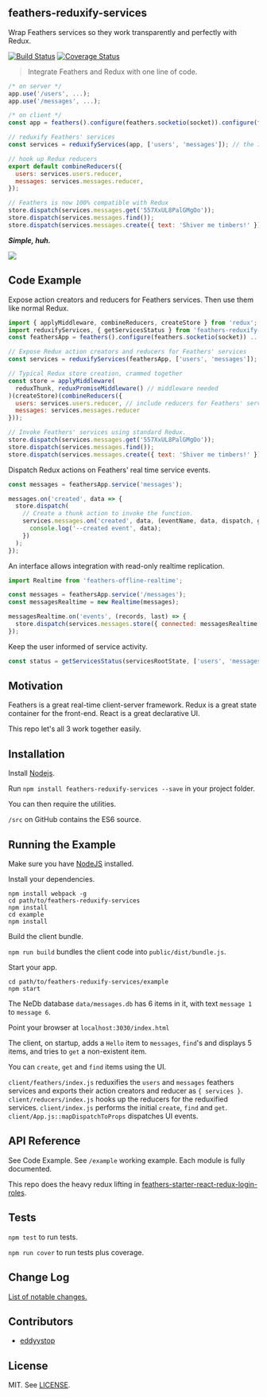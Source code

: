 ## feathers-reduxify-services

Wrap Feathers services so they work transparently and perfectly with Redux.

[![Build Status](https://travis-ci.org/eddyystop/feathers-reduxify-services.svg?branch=master)](https://travis-ci.org/eddyystop/feathers-reduxify-services)
[![Coverage Status](https://coveralls.io/repos/github/eddyystop/feathers-reduxify-services/badge.svg?branch=master)](https://coveralls.io/github/eddyystop/feathers-reduxify-services?branch=master)

> Integrate Feathers and Redux with one line of code.

```javascript
/* on server */
app.use('/users', ...);
app.use('/messages', ...);

/* on client */
const app = feathers().configure(feathers.socketio(socket)).configure(feathers.hooks());

// reduxify Feathers' services
const services = reduxifyServices(app, ['users', 'messages']); // the 1 line

// hook up Redux reducers
export default combineReducers({
  users: services.users.reducer,
  messages: services.messages.reducer,
});

// Feathers is now 100% compatible with Redux
store.dispatch(services.messages.get('557XxUL8PalGMgOo'));
store.dispatch(services.messages.find());
store.dispatch(services.messages.create({ text: 'Shiver me timbers!' }));
```

**_Simple, huh._**

[](https://chrome.google.com/webstore/detail/redux-devtools/lmhkpmbekcpmknklioeibfkpmmfibljd?utm_source=chrome-app-launcher-info-dialog)
![](./docs/screen-shot.jpg)

## <a name="codeExample"></a> Code Example

Expose action creators and reducers for Feathers services. Then use them like normal Redux.

```javascript
import { applyMiddleware, combineReducers, createStore } from 'redux';
import reduxifyServices, { getServicesStatus } from 'feathers-reduxify-services';
const feathersApp = feathers().configure(feathers.socketio(socket)) ...

// Expose Redux action creators and reducers for Feathers' services
const services = reduxifyServices(feathersApp, ['users', 'messages']);

// Typical Redux store creation, crammed together
const store = applyMiddleware(
  reduxThunk, reduxPromiseMiddleware() // middleware needed
)(createStore)(combineReducers({
  users: services.users.reducer, // include reducers for Feathers' services
  messages: services.messages.reducer
}));

// Invoke Feathers' services using standard Redux.
store.dispatch(services.messages.get('557XxUL8PalGMgOo'));
store.dispatch(services.messages.find());
store.dispatch(services.messages.create({ text: 'Shiver me timbers!' }));
```

Dispatch Redux actions on Feathers' real time service events.

```javascript
const messages = feathersApp.service('messages');

messages.on('created', data => {
  store.dispatch(
    // Create a thunk action to invoke the function.
    services.messages.on('created', data, (eventName, data, dispatch, getState) => {
      console.log('--created event', data);
    })
  );
});
```

An interface allows integration with read-only realtime replication.

```javascript
import Realtime from 'feathers-offline-realtime';

const messages = feathersApp.service('/messages');
const messagesRealtime = new Realtime(messages);

messagesRealtime.on('events', (records, last) => {
  store.dispatch(services.messages.store({ connected: messagesRealtime.connected, last, records }));
});
```

Keep the user informed of service activity.

```javascript
const status = getServicesStatus(servicesRootState, ['users', 'messages']).message;
```

## Motivation

Feathers is a great real-time client-server framework.
Redux is a great state container for the front-end.
React is a great declarative UI.

This repo let's all 3 work together easily.

## Installation

Install [Nodejs](https://nodejs.org/en/).

Run `npm install feathers-reduxify-services --save` in your project folder.

You can then require the utilities.

`/src` on GitHub contains the ES6 source.

## Running the Example

Make sure you have [NodeJS](https://nodejs.org/) installed.

Install your dependencies.
    
```
npm install webpack -g
cd path/to/feathers-reduxify-services
npm install
cd example
npm install
```
    
Build the client bundle.

`npm run build` bundles the client code into `public/dist/bundle.js`.

Start your app.
    
```
cd path/to/feathers-reduxify-services/example
npm start
```

The NeDb database `data/messages.db` has 6 items in it, with text `message 1` to `message 6`.

Point your browser at `localhost:3030/index.html`

The client, on startup, adds a `Hello` item to `messages`, `find`'s and displays 5 items,
and tries to `get` a non-existent item.

You can `create`, `get` and `find` items using the UI.

`client/feathers/index.js` reduxifies the `users` and `messages` feathers services
and exports their action creators and reducer as `{ services }`.
`client/reducers/index.js` hooks up the reducers for the reduxified services.
`client/index.js` performs the initial `create`, `find` and `get`.
`client/App.js::mapDispatchToProps` dispatches UI events.

## API Reference

See Code Example.
See `/example` working example.
Each module is fully documented.

This repo does the heavy redux lifting in
[feathers-starter-react-redux-login-roles](https://github.com/eddyystop/feathers-starter-react-redux-login-roles).

## Tests

`npm test` to run tests.

`npm run cover` to run tests plus coverage.

## <a name="changeLog"></a> Change Log

[List of notable changes.](./CHANGELOG.md)

## Contributors

- [eddyystop](https://github.com/eddyystop)

## License

MIT. See [LICENSE](./LICENSE).